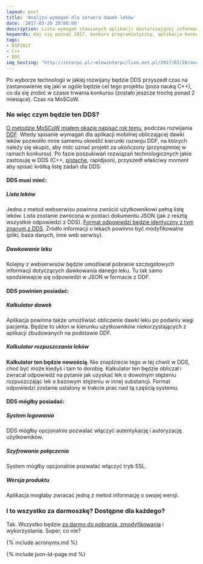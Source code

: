 ```yaml
---
layout: post
title: 'Analiza wymagań dla serwera dawek leków'
date: '2017-03-20 20:00:00'
description: Lista wymagań stawianych aplikacji dostarczającej informacji o dawkowaniu leków. MoSCoW dla DDS.
keywords: daj się poznać 2017, konkurs programistyczny, aplikacja konkursowa, drug dose framework, aplikacja mobilna, pas pediatryczny, dawkowanie leków, analiza wymagań,metoda moscow, must should could wont
tags:
- DSP2017
- C++
- DDS
img_hosting: "http://interpc.pl/~mlewinterpc/lion.net.pl/2017/03/20/analiza-wymagan-dla-serwera-dawek-lekow/"
---
```


Po wyborze technologii w jakiej rozwijany będzie DDS przyszedł czas na zastanowienie
się jaki w ogóle będzie cel tego projektu (poza nauką C++), co da się zrobić w
czasie trwania konkursu (zostało jeszcze trochę ponad 2 miesiące). Czas na MoSCoW.

### No więc czym będzie ten DDS?

[O metodzie MoSCoW miałem okazję napisać rok temu][1], podczas rozwijania [DDF][2].
Wtedy spisanie wymagań dla aplikacji mobilnej obliczającej dawki leków pozwoliło mnie samemu określić kierunki rozwoju DDF, na których należy się skupić, aby móc uznać projekt za ukończony (przynajmniej w ramach konkursu). Po fazie poszukiwań rozwiązań technologicznych jakie zastosuję w DDS (C++, [pistache][3], rapidjson), przyszedł właściwy moment aby spisać krótką listę zadań dla DDS:

#### DDS musi mieć:

##### Lista leków

Jedna z metod webserwisu powinna zwrócić użytkownikowi pełną listę leków. Lista zostanie zwrócona w postaci dokumentu JSON (jak z resztą wszystkie odpowiedzi z DDS). [Format odpowiedzi będzie identyczny z tym znanym z DDS][4]. Źródło informacji o lekach powinno być modyfikowalne (pliki, baza danych, inne web serwisy).

##### Dawkowanie leku

Kolejny z webserwisów będzie umożliwiał pobranie szczegółowych informacji dotyczących dawkowania danego leku. Tu tak samo spodziewajcie się odpowiedzi w JSON w formacie z DDF.

#### DDS powinien posiadać:

##### Kalkulator dawek

Aplikacja powinna także umożliwiać obliczenie dawki leku po podaniu wagi pacjenta. Będzie to ukłon w kierunku użytkowników niekorzystających z aplikacji zbudowanych na podstawie DDF.

##### Kalkulator rozpuszczania leków

**Kalkulator ten będzie nowością**. Nie znajdziecie tego w tej chwili w DDS, choć być może kiedyś i tam to dorobię. Kalkulator ten będzie obliczał i zwracał odpowiedź na pytanie jak uzyskać lek o dowolnym stężeniu rozpuszczając lek o bazowym stężeniu w innej substancji. Format odpowiedzi zostanie ustalony w trakcie prac nad tą częścią systemu.

#### DDS mógłby posiadać:

##### System logowania

DDS mógłby opcjonalnie pozwalać włączyć autentykację i autoryzację użytkowników.

##### Szyfrowanie połączenia

System mógłby opcjonalnie pozwalać włączyć tryb SSL.

##### Wersja produktu

Aplikacja mogłaby zwracać jedną z metod informację o swojej wersji.

### I to wszystko za darmoszkę? Dostępne dla każdego?

Tak. Wszystko będzie [za darmo do pobrania, zmodyfikowania][5] i wykorzystania. Super, co nie?



[1]: /2016/04/29/podroz-na-wschod-roadmap-z-moscow.html
[2]: /2016/03/01/dam-sie-poznac.html
[3]: /2017/03/14/pistacja.html
[4]: /2016/03/12/format-opisu-lekow-w-ddf.html
[5]: https://github.com/maciejlew/drug-dose-server
{% include acronyms.md %}

{% include json-ld-page.md %}
